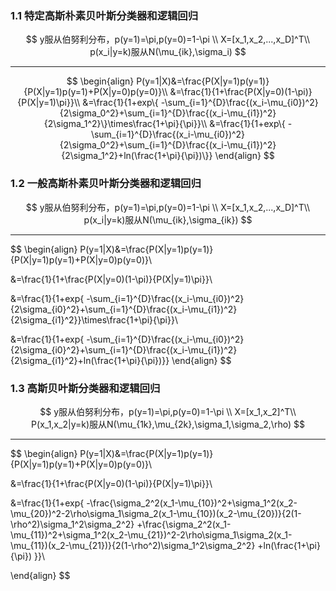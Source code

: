 ### 1.1 特定高斯朴素贝叶斯分类器和逻辑回归

$$
y服从伯努利分布，p(y=1)=\pi,p(y=0)=1-\pi \\
X=[x_1,x_2,...,x_D]^T\\
p(x_i|y=k)服从N(\mu_{ik},\sigma_i)
$$

<hr/>

$$
\begin{align}
P(y=1|X)&=\frac{P(X|y=1)p(y=1)}{P(X|y=1)p(y=1)+P(X|y=0)p(y=0)}\\
&=\frac{1}{1+\frac{P(X|y=0)(1-\pi)}{P(X|y=1)\pi}}\\
&=\frac{1}{1+exp\{ -\sum_{i=1}^{D}\frac{(x_i-\mu_{i0})^2}{2\sigma_0^2}+\sum_{i=1}^{D}\frac{(x_i-\mu_{i1})^2}{2\sigma_1^2}\}\times\frac{1+\pi}{\pi}}\\
&=\frac{1}{1+exp\{ -\sum_{i=1}^{D}\frac{(x_i-\mu_{i0})^2}{2\sigma_0^2}+\sum_{i=1}^{D}\frac{(x_i-\mu_{i1})^2}{2\sigma_1^2}+ln(\frac{1+\pi}{\pi})\}}
\end{align}
$$



### 1.2 一般高斯朴素贝叶斯分类器和逻辑回归

$$
y服从伯努利分布，p(y=1)=\pi,p(y=0)=1-\pi \\
X=[x_1,x_2,...,x_D]^T\\
p(x_i|y=k)服从N(\mu_{ik},\sigma_{ik})
$$

<hr/>

$$
\begin{align}
P(y=1|X)&=\frac{P(X|y=1)p(y=1)}{P(X|y=1)p(y=1)+P(X|y=0)p(y=0)}\\

&=\frac{1}{1+\frac{P(X|y=0)(1-\pi)}{P(X|y=1)\pi}}\\

&=\frac{1}{1+exp\{ -\sum_{i=1}^{D}\frac{(x_i-\mu_{i0})^2}{2\sigma_{i0}^2}+\sum_{i=1}^{D}\frac{(x_i-\mu_{i1})^2}{2\sigma_{i1}^2}\}\times\frac{1+\pi}{\pi}}\\

&=\frac{1}{1+exp\{ -\sum_{i=1}^{D}\frac{(x_i-\mu_{i0})^2}{2\sigma_{i0}^2}+\sum_{i=1}^{D}\frac{(x_i-\mu_{i1})^2}{2\sigma_{i1}^2}+ln(\frac{1+\pi}{\pi})\}}
\end{align}
$$



### 1.3 高斯贝叶斯分类器和逻辑回归

$$
y服从伯努利分布，p(y=1)=\pi,p(y=0)=1-\pi \\
X=[x_1,x_2]^T\\
P(x_1,x_2|y=k)服从N(\mu_{1k},\mu_{2k},\sigma_1,\sigma_2,\rho)
$$

<hr/>

$$
\begin{align}
P(y=1|X)&=\frac{P(X|y=1)p(y=1)}{P(X|y=1)p(y=1)+P(X|y=0)p(y=0)}\\

&=\frac{1}{1+\frac{P(X|y=0)(1-\pi)}{P(X|y=1)\pi}}\\

&=\frac{1}{1+exp\{
-\frac{\sigma_2^2(x_1-\mu_{10})^2+\sigma_1^2(x_2-\mu_{20})^2-2\rho\sigma_1\sigma_2(x_1-\mu_{10})(x_2-\mu_{20})}{2(1-\rho^2)\sigma_1^2\sigma_2^2}
+\frac{\sigma_2^2(x_1-\mu_{11})^2+\sigma_1^2(x_2-\mu_{21})^2-2\rho\sigma_1\sigma_2(x_1-\mu_{11})(x_2-\mu_{21})}{2(1-\rho^2)\sigma_1^2\sigma_2^2}
+ln(\frac{1+\pi}{\pi})
\}}\\


\end{align}
$$

